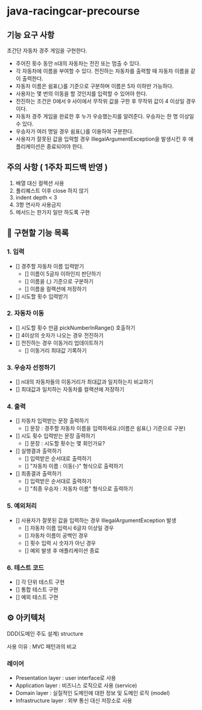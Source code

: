 # java-racingcar-precourse

## 기능 요구 사항
초간단 자동차 경주 게임을 구현한다.

- 주어진 횟수 동안 n대의 자동차는 전진 또는 멈출 수 있다.
- 각 자동차에 이름을 부여할 수 있다. 전진하는 자동차를 출력할 때 자동차 이름을 같이 출력한다.
- 자동차 이름은 쉼표(,)를 기준으로 구분하며 이름은 5자 이하만 가능하다.
- 사용자는 몇 번의 이동을 할 것인지를 입력할 수 있어야 한다.
- 전진하는 조건은 0에서 9 사이에서 무작위 값을 구한 후 무작위 값이 4 이상일 경우이다.
- 자동차 경주 게임을 완료한 후 누가 우승했는지를 알려준다. 우승자는 한 명 이상일 수 있다.
- 우승자가 여러 명일 경우 쉼표(,)를 이용하여 구분한다.
- 사용자가 잘못된 값을 입력할 경우 IllegalArgumentException을 발생시킨 후 애플리케이션은 종료되어야 한다.

## 주의 사항 ( 1주차 피드백 반영 )
1. 배열 대신 컬렉션 사용
2. 풀리퀘스트 이후 close 하지 않기
3. indent depth < 3
4. 3항 연사자 사용금지
5. 메서드는 한가지 일만 하도록 구현

## 📜 구현할 기능 목록

### 1. 입력
- [] 경주할 자동차 이름 입력받기
  - [] 이름이 5글자 이하인지 판단하기
  - [] 이름을 (,) 기준으로 구분하기
  - [] 이름을 컬랙션에 저장하기
- [] 시도할 횟수 입력받기

### 2. 자동차 이동
- [] 시도할 횟수 만큼 pickNumberInRange() 호출하기
- [] 4이상의 숫자가 나오는 경우 전진하기
- [] 전진하는 경우 이동거리 업데이트하기
  - [] 이동거리 최대값 기록하기

### 3. 우승자 선정하기
- [] n대의 자동차들의 이동거리가 최대값과 일치하는지 비교하기
- [] 최대값과 일치하는 자동차를 컬랙션에 저장하기

### 4. 출력
- [] 자동차 입력받는 문장 출력하기
  - [] 문장 : 경주할 자동차 이름을 입력하세요.(이름은 쉼표(,) 기준으로 구분)
- [] 시도 횟수 입력받는 문장 출력하기
  - [] 문장 : 시도할 횟수는 몇 회인가요?
- [] 실행결과 출력하기
  - [] 입력받은 순서대로 출력하기
  - [] "자동차 이름 : 이동(-)" 형식으로 출력하기
- [] 최종결과 출력하기
  - [] 입력받은 순서대로 출력하기
  - [] "최종 우승자 : 자동차 이름" 형식으로 출력하기

### 5. 예외처리
- [] 사용자가 잘못된 값을 입력하는 경우 IllegalArgumentException 발생
  - [] 자동차 이름 입력시 6글자 이상일 경우
  - [] 자동차 이름이 공백인 경우
  - [] 횟수 입력 시 숫자가 아닌 경우
  - [] 예외 발생 후 애플리케이션 종료

### 6. 테스트 코드
- [] 각 단위 테스트 구현
- [] 통합 테스트 구현
- [] 예외 테스트 구현

## ⚙️ 아키텍처
DDD(도메인 주도 설계) structure

사용 이유 : MVC 패턴과의 비교

### 레이어
- Presentation layer : user interface로 사용
- Application layer : 비즈니스 로직으로 사용 (service)
- Domain layer : 실질적인 도메인에 대한 정보 및 도메인 로직 (model)
- Infrastructure layer : 외부 통신 대신 저장소로 사용
